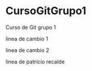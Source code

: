 # CursoGitGrupo1
Curso de Git grupo 1

linea de cambio 1

linea de cambio 2

linea de patricio recalde
